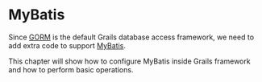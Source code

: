 # MyBatis

Since [GORM](http://grails.org/doc/latest/guide/GORM.html) is the default Grails database access framework, we need to add extra code to support [MyBatis](http://mybatis.github.io/mybatis-3/getting-started.html).

This chapter will show how to configure MyBatis inside Grails framework and how to perform basic operations.
